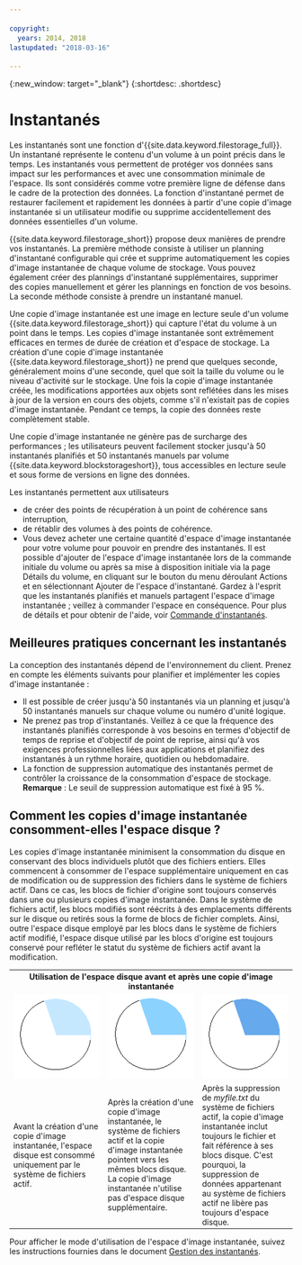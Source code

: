 ```yaml
---

copyright:
  years: 2014, 2018
lastupdated: "2018-03-16"

---
```

{:new_window: target="_blank"}
{:shortdesc: .shortdesc}

# Instantanés

Les instantanés sont une fonction d'{{site.data.keyword.filestorage_full}}. Un instantané représente le contenu d'un volume à un point précis dans le temps. Les instantanés vous permettent de protéger vos données sans impact sur les performances et avec une consommation minimale de l'espace. Ils sont considérés comme votre première ligne de défense dans le cadre de la protection des données. La fonction d'instantané permet de restaurer facilement et rapidement les données à partir d'une copie d'image instantanée si un utilisateur modifie ou supprime accidentellement des données essentielles d'un volume.

{{site.data.keyword.filestorage_short}} propose deux manières de prendre vos instantanés. La première méthode consiste à utiliser un planning d'instantané configurable qui crée et supprime automatiquement les copies d'image instantanée de chaque volume de stockage. Vous pouvez également créer des plannings d'instantané supplémentaires, supprimer des copies manuellement et gérer les plannings en fonction de vos besoins. La seconde méthode consiste à prendre un instantané manuel.

Une copie d'image instantanée est une image en lecture seule d'un volume {{site.data.keyword.filestorage_short}} qui capture l'état du volume à un point dans le temps. Les copies d'image instantanée sont extrêmement efficaces en termes de durée de création et d'espace de stockage. La création d'une copie d'image instantanée {{site.data.keyword.filestorage_short}} ne prend que quelques seconde, généralement moins d'une seconde, quel que soit la taille du volume ou le niveau d'activité sur le stockage. Une fois la copie d'image instantanée créée, les modifications apportées aux objets sont reflétées dans les mises à jour de la version en cours des objets, comme s'il n'existait pas de copies d'image instantanée. Pendant ce temps, la copie des données reste complètement stable. 

Une copie d'image instantanée ne génère pas de surcharge des performances ; les utilisateurs peuvent facilement stocker jusqu'à 50 instantanés planifiés et 50 instantanés manuels par volume {{site.data.keyword.blockstorageshort}}, tous accessibles en lecture seule et sous forme de versions en ligne des données.

Les instantanés permettent aux utilisateurs

- de créer des points de récupération à un point de cohérence sans interruption,
- de rétablir des volumes à des points de cohérence.
- Vous devez acheter une certaine quantité d'espace d'image instantanée pour votre volume pour pouvoir en prendre des instantanés. Il est possible d'ajouter de l'espace d'image instantanée lors de la commande initiale du volume ou après sa mise à disposition initiale via la page Détails du volume, en cliquant sur le bouton du menu déroulant Actions et en sélectionnant Ajouter de l'espace d'instantané. Gardez à l'esprit que les instantanés planifiés et manuels partagent l'espace d'image instantanée ; veillez à commander l'espace en conséquence. Pour plus de détails et pour obtenir de l'aide, voir [Commande d'instantanés](ordering-snapshots.html).

## Meilleures pratiques concernant les instantanés
La conception des instantanés dépend de l'environnement du client. Prenez en compte les éléments suivants pour planifier et implémenter les copies d'image instantanée : 
- 	Il est possible de créer jusqu'à 50 instantanés via un planning et jusqu'à 50 instantanés manuels sur chaque volume ou numéro d'unité logique. 
- 	Ne prenez pas trop d'instantanés. Veillez à ce que la fréquence des instantanés planifiés corresponde à vos besoins en termes d'objectif de temps de reprise et d'objectif de point de reprise, ainsi qu'à vos exigences professionnelles liées aux applications et planifiez des instantanés à un rythme horaire, quotidien ou hebdomadaire. 
- 	La fonction de suppression automatique des instantanés permet de contrôler la croissance de la consommation d'espace de stockage. <br/>
    **Remarque** : Le seuil de suppression automatique est fixé à 95 %.
    
## Comment les copies d'image instantanée consomment-elles l'espace disque ?
Les copies d'image instantanée minimisent la consommation du disque en conservant des blocs individuels plutôt que des fichiers entiers. Elles commencent à consommer de l'espace supplémentaire uniquement en cas de modification ou de suppression des fichiers dans le système de fichiers actif. Dans ce cas, les blocs de fichier d'origine sont toujours conservés dans une ou plusieurs copies d'image instantanée.
Dans le système de fichiers actif, les blocs modifiés sont réécrits à des emplacements différents sur le disque ou retirés sous la forme de blocs de fichier complets. Ainsi, outre l'espace disque employé par les blocs dans le système de fichiers actif modifié, l'espace disque utilisé par les blocs d'origine est toujours conservé pour refléter le statut du système de fichiers actif avant la modification.

<table>
    <colgroup>
      <col style="width: 33.3%;"/>
      <col style="width: 33.3%;"/>
      <col style="width: 33.3%;"/>
    </colgroup>
    <tbody>
      <tr>
        <th colspan="3" style="border: 0.0px;text-align: center;">Utilisation de l'espace disque avant et après une copie d'image instantanée</th>
     </tr><tr>
        <td style="border: 0.0px;text-align: center;"><img src="/images/bfcircle1.png" alt="Avant une copie d'image instantanée"></td>
        <td style="border: 0.0px;text-align: center;"><img src="/images/bfcircle3.png" alt="Après une copie d'image instantanée"></td>
        <td style="border: 0.0px;text-align: center;"><img src="/images/bfcircle2.png" alt="Modifications après une copie d'image instantanée"></td>
     </tr><tr>
        <td style="border: 0.0px;">Avant la création d'une copie d'image instantanée, l'espace disque est consommé uniquement par le système de fichiers actif.</td>
        <td style="border: 0.0px;">Après la création d'une copie d'image instantanée, le système de fichiers actif et la copie d'image instantanée pointent vers les mêmes blocs disque. La copie d'image instantanée n'utilise pas d'espace disque supplémentaire.</td>
        <td style="border: 0.0px;">Après la suppression de <i>myfile.txt</i> du système de fichiers actif, la copie d'image instantanée inclut toujours le fichier et fait référence à ses blocs disque. C'est pourquoi, la suppression de données appartenant au système de fichiers actif ne libère pas toujours d'espace disque.</td>
      </tr>
    </tbody>
</table>

Pour afficher le mode d'utilisation de l'espace d'image instantanée, suivez les instructions fournies dans le document [Gestion des instantanés](working-with-snapshots.html).
